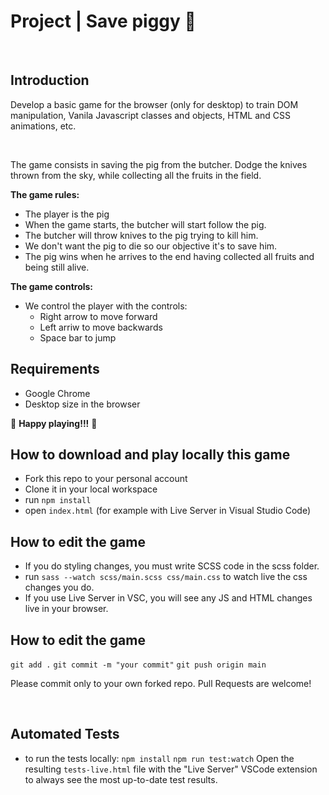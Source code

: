 # Project | Save piggy 🐽

<br>

## Introduction

Develop a basic game for the browser (only for desktop) to train DOM manipulation, Vanila Javascript classes and objects, HTML and CSS animations, etc. 

<br>

The game consists in saving the pig from the butcher. 
Dodge the knives thrown from the sky, while collecting all the fruits in the field. 

**The game rules:**

- The player is the pig
- When the game starts, the butcher will start follow the pig. 
- The butcher will throw knives to the pig trying to kill him. 
- We don't want the pig to die so our objective it's to save him.
- The pig wins when he arrives to the end having collected all fruits and being still alive.

**The game controls:**

- We control the player with the controls:
    - Right arrow to move forward
    - Left arriw to move backwards
    - Space bar to jump


## Requirements

- Google Chrome
- Desktop size in the browser

🐽 **Happy playing!!!** 🐽


## How to download and play locally this game

- Fork this repo to your personal account
- Clone it in your local workspace
- run `npm install`
- open `index.html` (for example with Live Server in Visual Studio Code)

## How to edit the game

- If you do styling changes, you must write SCSS code in the scss folder. 
- run `sass --watch scss/main.scss css/main.css` to watch live the css changes you do.
- If you use Live Server in VSC, you will see any JS and HTML changes live in your browser. 

## How to edit the game

`git add .`
`git commit -m "your commit"`
`git push origin main`

Please commit only to your own forked repo.
Pull Requests are welcome!

<br>

## Automated Tests

- to run the tests locally:
`npm install`
`npm run test:watch`
Open the resulting `tests-live.html` file with the "Live Server" VSCode extension to always see the most up-to-date test results.

<br>

